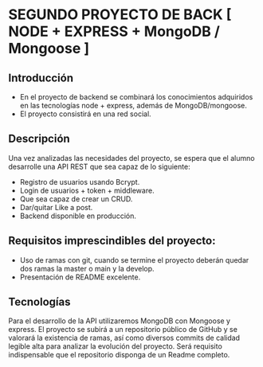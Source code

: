 # SEGUNDO PROYECTO DE BACK [ NODE + EXPRESS + MongoDB / Mongoose ]


## Introducción
- En el proyecto de backend se combinará los conocimientos adquiridos en las tecnologías node + express, además de MongoDB/mongoose.
- El proyecto consistirá en una red social.

## Descripción
Una vez analizadas las necesidades del proyecto, se espera que el alumno desarrolle una API REST que sea capaz de lo siguiente:
- Registro de usuarios usando Bcrypt.
- Login de usuarios + token + middleware.
- Que sea capaz de crear un CRUD.
- Dar/quitar Like a post.
- Backend disponible en producción.

## Requisitos imprescindibles del proyecto:
- Uso de ramas con git, cuando se termine el proyecto deberán quedar dos ramas la master o main y la develop.
- Presentación de README excelente.


## Tecnologías
Para el desarrollo de la API utilizaremos MongoDB con Mongoose y express.
El proyecto se subirá a un repositorio público de GitHub y se valorará la existencia de ramas, así como diversos commits de calidad legible alta para analizar la evolución del proyecto.
Será requisito indispensable que el repositorio disponga de un Readme completo.